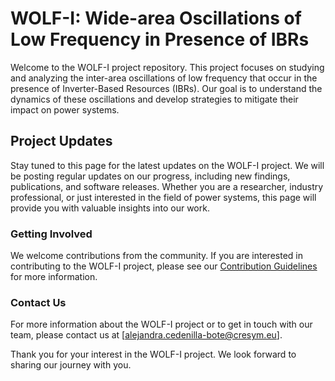 # WOLF-I: Wide-area Oscillations of Low Frequency in Presence of IBRs

Welcome to the WOLF-I project repository. This project focuses on studying and analyzing the inter-area oscillations of low frequency that occur in the presence of Inverter-Based Resources (IBRs). Our goal is to understand the dynamics of these oscillations and develop strategies to mitigate their impact on power systems.

## Project Updates

Stay tuned to this page for the latest updates on the WOLF-I project. We will be posting regular updates on our progress, including new findings, publications, and software releases. Whether you are a researcher, industry professional, or just interested in the field of power systems, this page will provide you with valuable insights into our work.

### Getting Involved

We welcome contributions from the community. If you are interested in contributing to the WOLF-I project, please see our [Contribution Guidelines](CONTRIBUTING.md) for more information.

### Contact Us

For more information about the WOLF-I project or to get in touch with our team, please contact us at [alejandra.cedenilla-bote@cresym.eu].

Thank you for your interest in the WOLF-I project. We look forward to sharing our journey with you.